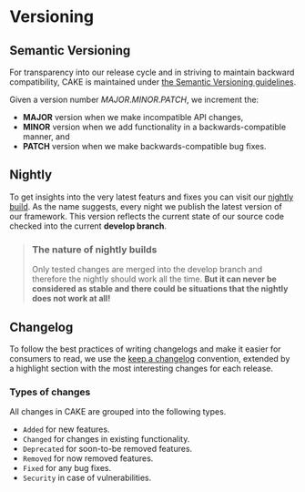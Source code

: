 # Versioning

## Semantic Versioning

For transparency into our release cycle and in striving to maintain backward compatibility, CAKE is maintained under [the Semantic Versioning guidelines](https://semver.org/).

Given a version number _MAJOR_._MINOR_._PATCH_, we increment the:

* **MAJOR** version when we make incompatible API changes,
* **MINOR** version when we add functionality in a backwards-compatible manner, and
* **PATCH** version when we make backwards-compatible bug fixes.

## Nightly

To get insights into the very latest featurs and fixes you can visit our [nightly build](https://www.secrz.de/webdev/cakephoenix/nightly/). As the name suggests, every night we publish the latest version of our framework. This version reflects the current state of our source code checked into the current **develop branch**.

> ### The nature of nightly builds
>
> Only tested changes are merged into the develop branch and therefore the nightly should work all the time. **But it can never be considered as stable and there could be situations that the nightly does not work at all!**

## Changelog

To follow the best practices of writing changelogs and make it easier for consumers to read, we use the [keep a changelog](https://keepachangelog.com/en/1.0.0/) convention, extended by a highlight section with the most interesting changes for each release.

### Types of changes

All changes in CAKE are grouped into the following types.

* `Added` for new features.
* `Changed` for changes in existing functionality.
* `Deprecated` for soon-to-be removed features.
* `Removed` for now removed features.
* `Fixed` for any bug fixes.
* `Security` in case of vulnerabilities.
